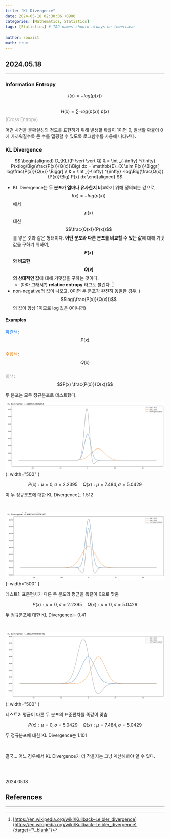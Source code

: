 ```yaml
---
title: "KL Divergence"
date: 2024-05-18 02:30:06 +0900
categories: [Mathematics, Statistics]
tags: [Statistics] # TAG names should always be lowercase

author: rouxist
math: true
---
```


## 2024.05.18

---

### Information Entropy

$$I(x) = -log(p(x))$$  
$$H(x) = \sum -log(p(x)) \ p(x)$$ <span style="color:#a3a3a3">(Cross Entropy)</span>

어떤 사건을 불확실성의 정도를 표현하기 위해 발생할 확률이 1이면 0, 발생할 확률이 0에 가까워질수록 큰 수를 맵핑할 수 있도록 로그함수를 사용해 나타낸다.

### KL Divergence

$$
\begin{aligned}
 D_{KL}(P \vert \vert Q) & = \int _{-\infty} ^{\infty} P(x)log\Big(\frac{P(x)}{Q(x)}\Big) dx = \mathbb{E}_{X \sim P(x)}\Biggr[ log\frac{P(x)}{Q(x)} \Biggr] \\
 & = \int _{-\infty} ^{\infty} -log\Big(\frac{Q(x)}{P(x)}\Big) P(x) dx
\end{aligned}
$$

- KL Divergence는 **두 분포가 얼마나 유사한지 비교**하기 위해 정의되는 값으로, $$I(x) = -log(p(x))$$ 에서 $$p(x)$$ 대신 $$\frac{Q(x)}{P(x)}$$ 를 넣은 것과 같은 형태이다. **어떤 분포와 다른 분포를 비교할 수 있는 값**에 대해 기댓값을 구하기 위하여, **$$P(x)$$와 비교한 $$Q(x)$$의 상대적인 값**에 대해 기댓값을 구하는 것이다.
  - (아마 그래서?) **relative entropy** 라고도 불린다. [^fn1]
- non-negative의 값이 나오고, 0이면 두 분포가 완전히 동일한 경우. ($$log(\frac{P(x)}{Q(x)})$$의 값이 항상 1이므로 log 값은 0이니까)

#### Examples

<span style="color:#1475f5">파란색</span>: $$P(x)$$  
<span style="color:#f28b1d">주황색</span>: $$Q(x)$$  
<span style="color:#a3a3a3">회색</span>: $$P(x) \frac{P(x)}{Q(x)}$$

두 분포는 모두 정규분포로 테스트했다.

![P: mu 0, sigma 2.2395, Q: mu 7.484, sigma 5.0429](/assets/post-img/math/statistics/kl-div/p_0_2.2395___q_7.484_5.0429.png){: width="500" }

$$P(x): \mu=0, \sigma=2.2395 \quad Q(x): \mu=7.484, \sigma=5.0429$$

이 두 정규분포에 대한 KL Divergence는 1.512

<br/>

![P: mu 0, sigma 2.2395, Q: mu 0, sigma 5.0429](/assets/post-img/math/statistics/kl-div/p_0_2.2395___q_0_5.0429.png){: width="500" }

테스트1: 표준편차가 다른 두 분포의 평균을 똑같이 0으로 맞춤

$$P(x): \mu=0, \sigma=2.2395 \quad Q(x): \mu=0, \sigma=5.0429$$

두 정규분포에 대한 KL Divergence는 0.41

<br/>

![P: mu 0, sigma 5.0429, Q: mu 7.484, sigma 5.0429](/assets/post-img/math/statistics/kl-div/p_0_5.0429___q_7.484_5.0429.png){: width="500" }

테스트2: 평균이 다른 두 분포의 표준편차를 똑같이 맞춤

$$P(x): \mu=0, \sigma=5.0429 \quad Q(x): \mu=7.484, \sigma=5.0429$$

두 정규분포에 대한 KL Divergence는 1.101

<br/>

결국... 어느 경우에서 KL Divergence가 더 작을지는 그냥 계산해봐야 알 수 있다.

<br/><br/>

2024.05.18

## References

---

[^fn1]: [https://en.wikipedia.org/wiki/Kullback–Leibler_divergence](https://en.wikipedia.org/wiki/Kullback–Leibler_divergence){:target=”\_blank”}
